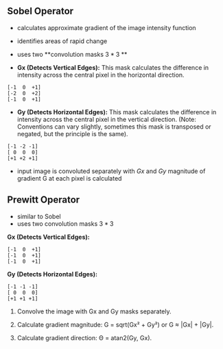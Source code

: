 ## Sobel Operator
- calculates approximate gradient of the image intensity function
- identifies areas of rapid change

- uses two **convolution masks $3 * 3$ **
- **Gx (Detects Vertical Edges):** This mask calculates the difference in intensity across the central pixel in the horizontal direction.

```
[-1  0  +1]
[-2  0  +2]
[-1  0  +1]
```
- **Gy (Detects Horizontal Edges):** This mask calculates the difference in intensity across the central pixel in the vertical direction. (Note: Conventions can vary slightly, sometimes this mask is transposed or negated, but the principle is the same).

```
[-1 -2 -1]
[ 0  0  0]
[+1 +2 +1]
```

- input image is convoluted separately with $Gx$ and $Gy$ 
	  magnitude of gradient G at each pixel is calculated

## Prewitt Operator
- similar to Sobel
- uses two convolution masks $3 * 3$ 

**Gx (Detects Vertical Edges):**

```
[-1  0  +1]
[-1  0  +1]
[-1  0  +1]
```

**Gy (Detects Horizontal Edges):**

```
[-1 -1 -1]
[ 0  0  0]
[+1 +1 +1]
```

1. Convolve the image with Gx and Gy masks separately.
    
2. Calculate gradient magnitude: G = sqrt(Gx² + Gy²) or G ≈ |Gx| + |Gy|.
    
3. Calculate gradient direction: Θ = atan2(Gy, Gx).